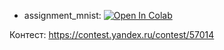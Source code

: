 * assignment_mnist: [![Open In Colab](https://colab.research.google.com/assets/colab-badge.svg)](https://colab.research.google.com/github/girafe-ai/ml-course/blob/23f_ysda/homeworks/assignment11_mnist_classification/assignment_mnist.ipynb)

Контест: https://contest.yandex.ru/contest/57014
